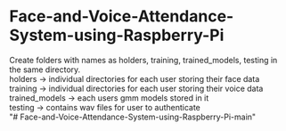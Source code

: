# Face-and-Voice-Attendance-System-using-Raspberry-Pi

Create folders with names as holders, training, trained_models, testing in the same directory.<br/>
holders -> individual directories for each user storing their face data<br/>
training -> individual directories for each user storing their voice data<br/>
trained_models -> each users gmm models stored in it<br/>
testing -> contains wav files for user to authenticate<br/>
"# Face-and-Voice-Attendance-System-using-Raspberry-Pi-main" 
